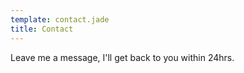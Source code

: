 ```yaml
---
template: contact.jade
title: Contact
---
```


Leave me a message, I'll get back to you within 24hrs.
